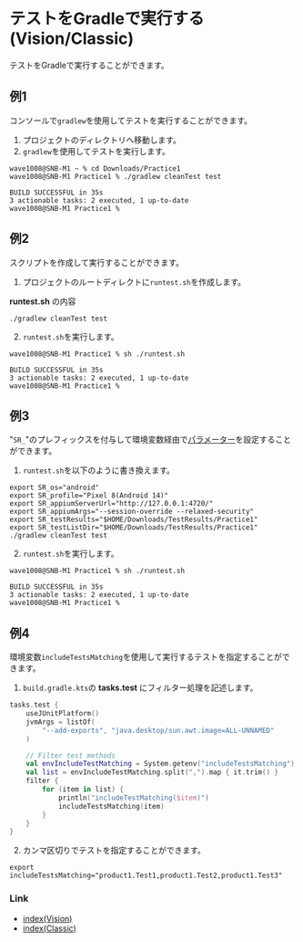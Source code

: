 # テストをGradleで実行する (Vision/Classic)

テストをGradleで実行することができます。

## 例1

コンソールで`gradlew`を使用してテストを実行することができます。

1. プロジェクトのディレクトリへ移動します。
2. `gradlew`を使用してテストを実行します。

```
wave1008@SNB-M1 ~ % cd Downloads/Practice1
wave1008@SNB-M1 Practice1 % ./gradlew cleanTest test

BUILD SUCCESSFUL in 35s
3 actionable tasks: 2 executed, 1 up-to-date
wave1008@SNB-M1 Practice1 %
```

## 例2

スクリプトを作成して実行することができます。

1. プロジェクトのルートディレクトに`runtest.sh`を作成します。

**runtest.sh** の内容

```
./gradlew cleanTest test
```

2. `runtest.sh`を実行します。

```
wave1008@SNB-M1 Practice1 % sh ./runtest.sh         

BUILD SUCCESSFUL in 35s
3 actionable tasks: 2 executed, 1 up-to-date
wave1008@SNB-M1 Practice1 % 
```

## 例3

"`SR_`"のプレフィックスを付与して環境変数経由で[パラメーター](../../basic/parameter/parameters_ja.md)を設定することができます。

1. `runtest.sh`を以下のように書き換えます。

```
export SR_os="android"
export SR_profile="Pixel 8(Android 14)"
export SR_appiumServerUrl="http://127.0.0.1:4720/"
export SR_appiumArgs="--session-override --relaxed-security"
export SR_testResults="$HOME/Downloads/TestResults/Practice1"
export SR_testListDir="$HOME/Downloads/TestResults/Practice1"
./gradlew cleanTest test
```

2. `runtest.sh`を実行します。

```
wave1008@SNB-M1 Practice1 % sh ./runtest.sh 

BUILD SUCCESSFUL in 35s
3 actionable tasks: 2 executed, 1 up-to-date
wave1008@SNB-M1 Practice1 % 
```

## 例4

環境変数`includeTestsMatching`を使用して実行するテストを指定することができます。

1. `build.gradle.kts`の **tasks.test** にフィルター処理を記述します。

```kotlin
tasks.test {
    useJUnitPlatform()
    jvmArgs = listOf(
        "--add-exports", "java.desktop/sun.awt.image=ALL-UNNAMED"
    )

    // Filter test methods
    val envIncludeTestMatching = System.getenv("includeTestsMatching") ?: "*"
    val list = envIncludeTestMatching.split(",").map { it.trim() }
    filter {
        for (item in list) {
            println("includeTestMatching($item)")
            includeTestsMatching(item)
        }
    }
}
```

2. カンマ区切りでテストを指定することができます。

```
export includeTestsMatching="product1.Test1,product1.Test2,product1.Test3"
```

### Link

- [index(Vision)](../../index_ja.md)
- [index(Classic)](../../classic/index_ja.md)
